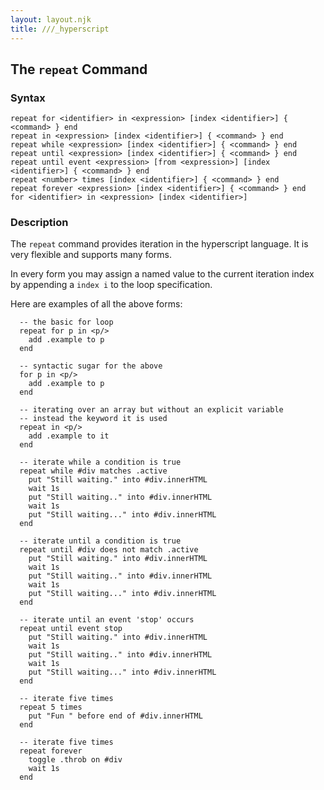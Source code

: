 ```yaml
---
layout: layout.njk
title: ///_hyperscript
---
```


## The `repeat` Command

### Syntax

```ebnf
repeat for <identifier> in <expression> [index <identifier>] { <command> } end
repeat in <expression> [index <identifier>] { <command> } end
repeat while <expression> [index <identifier>] { <command> } end
repeat until <expression> [index <identifier>] { <command> } end
repeat until event <expression> [from <expression>] [index <identifier>] { <command> } end
repeat <number> times [index <identifier>] { <command> } end
repeat forever <expression> [index <identifier>] { <command> } end
for <identifier> in <expression> [index <identifier>]
```

### Description

The `repeat` command provides iteration in the hyperscript language.  It is very flexible and supports many forms.

In every form you may assign a named value to the current iteration index by appending a `index i` to the 
loop specification.

Here are examples of all the above forms:

```text
  -- the basic for loop
  repeat for p in <p/>
    add .example to p
  end

  -- syntactic sugar for the above
  for p in <p/>
    add .example to p
  end

  -- iterating over an array but without an explicit variable
  -- instead the keyword it is used
  repeat in <p/>
    add .example to it
  end

  -- iterate while a condition is true
  repeat while #div matches .active
    put "Still waiting." into #div.innerHTML
    wait 1s
    put "Still waiting.." into #div.innerHTML
    wait 1s
    put "Still waiting..." into #div.innerHTML
  end

  -- iterate until a condition is true
  repeat until #div does not match .active
    put "Still waiting." into #div.innerHTML
    wait 1s
    put "Still waiting.." into #div.innerHTML
    wait 1s
    put "Still waiting..." into #div.innerHTML
  end

  -- iterate until an event 'stop' occurs
  repeat until event stop
    put "Still waiting." into #div.innerHTML
    wait 1s
    put "Still waiting.." into #div.innerHTML
    wait 1s
    put "Still waiting..." into #div.innerHTML
  end

  -- iterate five times
  repeat 5 times
    put "Fun " before end of #div.innerHTML
  end

  -- iterate five times
  repeat forever
    toggle .throb on #div
    wait 1s
  end

```
